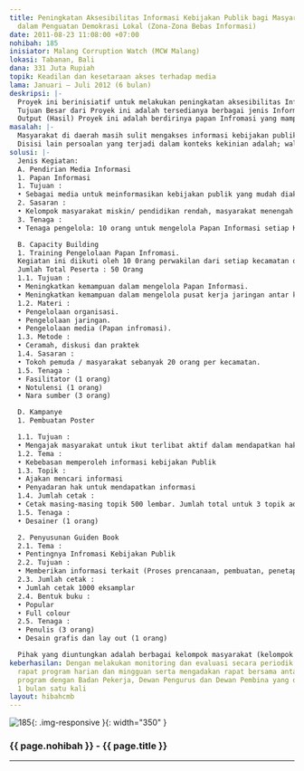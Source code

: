 ```yaml
---
title: Peningkatan Aksesibilitas Informasi Kebijakan Publik bagi Masyarakat Marginal
  dalam Penguatan Demokrasi Lokal (Zona-Zona Bebas Informasi)
date: 2011-08-23 11:08:00 +07:00
nohibah: 185
inisiator: Malang Corruption Watch (MCW Malang)
lokasi: Tabanan, Bali
dana: 331 Juta Rupiah
topik: Keadilan dan kesetaraan akses terhadap media
lama: Januari – Juli 2012 (6 bulan)
deskripsi: |-
  Proyek ini berinisiatif untuk melakukan peningkatan aksesibilitas Informasi Kebijakan Publik bagi masyarakat marginal. Tujuannya, agar masyarakat marginal dan kelompok tertentu lebih mudah mengakses informasi kebijakan publik. Dengan demikian, masyarakat marginal dan kelompok tersebut mampu mengadvokasi kebijakan-kebijakan pemerintah daerah yang tidak memihak rakyat.
  Tujuan Besar dari Proyek ini adalah tersedianya berbagai jenis Informasi Kebijakan Publik yang bisa diakses oleh masyarakat marginal.
  Output (Hasil) Proyek ini adalah berdirinya papan Infromasi yang mampu menginformasi berbagai jenis informasi kebijakan publik kepada masyarakat, terpenuhinya kebutuhan berbagai kelompok masyarakat akan informasi kebijakan publik, dan adanya jaringan kerja diantara berbagai kelompok masyarakat yang mampu mengadvokasi kebijakan-kebijakan pemerintah yang tidak memihak rakyat.
masalah: |-
  Masyarakat di daerah masih sulit mengakses informasi kebijakan publik walaupun teknologi saat ini sudah berkembang dengan pesat. Hal ini diperkuat dengan adanya data lapangan yang diperoleh oleh Malang Corruption Watch (MCW). Berdasarkan data tersebut, dari keseluruhan permohonan informasi, terkait dengan informasi kebijakan publik yang diajukan oleh MCW, hanya 3 dari 19 lembaga publik saja yang bersedia memberikan informasi.
  Disisi lain persoalan yang terjadi dalam konteks kekinian adalah; walaupun informasi begitu mudah diakses melalui teknologi, akan tetapi masih banyak masyarakat di daerah yang tidak mampu mengakses informasi tersebut. Hal ni disebabkan, akses informasi melalui teknologi masih terpusat di beberapa wilayah dan kelompok tertentu saja
solusi: |-
  Jenis Kegiatan:
  A. Pendirian Media Informasi
  1. Papan Informasi
  1. Tujuan :
  • Sebagai media untuk meinformasikan kebijakan publik yang mudah diakses oleh masyarakat.
  2. Sasaran :
  • Kelompok masyarakat miskin/ pendidikan rendah, masyarakat menengah ke atas/pendidikan, kelompok pelajar/mahasiswa.
  3. Tenaga :
  • Tenaga pengelola: 10 orang untuk mengelola Papan Informasi setiap Kecamatan. Jumlah total ada 50 orang.

  B. Capacity Building
  1. Training Pengelolaan Papan Infromasi.
  Kegiatan ini diikuti oleh 10 0rang perwakilan dari setiap kecamatan di Kota Malang (Kecamtan Klojen, kec. Blimbing, Kec. Lowokwaru, Kec. Sukun dan Kec. Kedung Kandang ). Pasca mengikuti pelatihan ini, peserta akan di kelompokkan menjadi Kelompok Masyarakat Pengelola Papan Informasi (KMPPI).
  Jumlah Total Peserta : 50 Orang
  1.1. Tujuan :
  • Meningkatkan kemampuan dalam mengelola Papan Informasi.
  • Meningkatkan kemampuan dalam mengelola pusat kerja jaringan antar kelompok masyarakat.
  1.2. Materi :
  • Pengelolaan organisasi.
  • Pengelolaan jaringan.
  • Pengelolaan media (Papan infromasi).
  1.3. Metode :
  • Ceramah, diskusi dan praktek
  1.4. Sasaran :
  • Tokoh pemuda / masyarakat sebanyak 20 orang per kecamatan.
  1.5. Tenaga :
  • Fasilitator (1 orang)
  • Notulensi (1 orang)
  • Nara sumber (3 orang)

  D. Kampanye
  1. Pembuatan Poster

  1.1. Tujuan :
  • Mengajak masyarakat untuk ikut terlibat aktif dalam mendapatkan hak akses informasi kebijakan publik.
  1.2. Tema :
  • Kebebasan memperoleh informasi kebijakan Publik
  1.3. Topik :
  • Ajakan mencari informasi
  • Penyadaran hak untuk mendapatkan informasi
  1.4. Jumlah cetak :
  • Cetak masing-masing topik 500 lembar. Jumlah total untuk 3 topik ada 1500 lembar
  1.5. Tenaga :
  • Desainer (1 orang)

  2. Penyusunan Guiden Book
  2.1. Tema :
  • Pentingnya Infromasi Kebijakan Publik
  2.2. Tujuan :
  • Memberikan informasi terkait (Proses prencanaan, pembuatan, penetapan dan pelaksaanaan) kebijakan Publik.
  2.3. Jumlah cetak :
  • Jumlah cetak 1000 eksamplar
  2.4. Bentuk buku :
  • Popular
  • Full colour
  2.5. Tenaga :
  • Penulis (3 orang)
  • Desain grafis dan lay out (1 orang)

  Pihak yang diuntungkan adalah berbagai kelompok masyarakat (kelompok masyarakat miskin/ pendidikan rendah, masyarakat menengah ke atas/pendidikan, kelompok pelajar/mahasiswa)
keberhasilan: Dengan melakukan monitoring dan evaluasi secara periodik melalui mekanisme
  rapat program harian dan mingguan serta mengadakan rapat bersama antara pengelola
  program dengan Badan Pekerja, Dewan Pengurus dan Dewan Pembina yang dilakukan dalam
  1 bulan satu kali
layout: hibahcmb
---
```


![185](/static/img/hibahcmb/185.png){: .img-responsive }{: width="350" }

### {{ page.nohibah }} - {{ page.title }}

---
